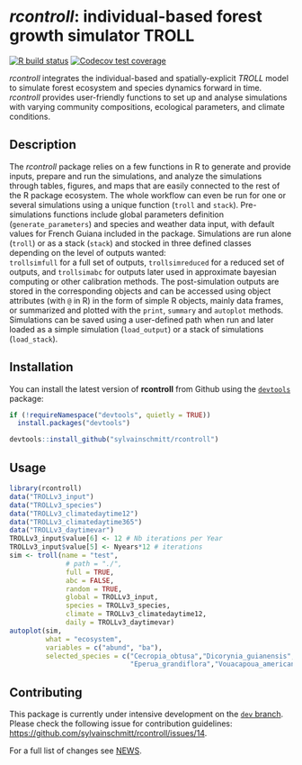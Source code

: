 # *rcontroll*: individual-based forest growth simulator TROLL


[![R build status](https://github.com/sylvainschmitt/rcontroll/workflows/R-CMD-check/badge.svg)](https://github.com/sylvainschmitt/rcontroll/actions)
[![Codecov test coverage](https://codecov.io/gh/sylvainschmitt/rcontroll/branch/master/graph/badge.svg)](https://codecov.io/gh/sylvainschmitt/rcontroll?branch=master)

*rcontroll* integrates the individual-based  and spatially-explicit *TROLL* model to simulate forest ecosystem and species dynamics forward in time.
*rcontroll* provides user-friendly functions to set up and analyse simulations with varying community compositions, ecological parameters, and climate conditions.

## Description

The *rcontroll* package relies on a few functions in R to generate and provide inputs, prepare and run the simulations, 
and analyze the simulations through tables, figures, and maps that are easily connected to the rest of the R package ecosystem.
The whole workflow can even be run for one or several simulations using a unique function (`troll` and `stack`). 
Pre-simulations functions include global parameters definition (`generate_parameters`) and species and weather data input, with default values for French Guiana included in the package. 
Simulations are run alone (`troll`) or as a stack (`stack`) and stocked in three defined classes depending on the level of outputs wanted:  
`trollsimfull` for a full set of outputs, `trollsimreduced` for a reduced set of outputs, and `trollsimabc` for outputs later used in approximate bayesian computing or other calibration methods.
The post-simulation outputs are stored in the corresponding objects and can be accessed using object attributes (with `@` in R) in the form of simple R objects, mainly data frames, 
or summarized and plotted with the `print`, `summary` and `autoplot` methods. 
Simulations can be saved using a user-defined path when run and later loaded as a simple simulation (`load_output`) or a stack of simulations (`load_stack`).

## Installation

You can install the latest version of **rcontroll** from Github using the [`devtools`](https://github.com/hadley/devtools) package:

``` r
if (!requireNamespace("devtools", quietly = TRUE))
  install.packages("devtools")

devtools::install_github("sylvainschmitt/rcontroll")
```

## Usage

```r
library(rcontroll)
data("TROLLv3_input")
data("TROLLv3_species")
data("TROLLv3_climatedaytime12")
data("TROLLv3_climatedaytime365")
data("TROLLv3_daytimevar")
TROLLv3_input$value[6] <- 12 # Nb iterations per Year
TROLLv3_input$value[5] <- Nyears*12 # iterations
sim <- troll(name = "test",
              # path = "./",
              full = TRUE,
              abc = FALSE, 
              random = TRUE,
              global = TROLLv3_input,
              species = TROLLv3_species,
              climate = TROLLv3_climatedaytime12,
              daily = TROLLv3_daytimevar)
autoplot(sim, 
         what = "ecosystem", 
         variables = c("abund", "ba"), 
         selected_species = c("Cecropia_obtusa","Dicorynia_guianensis",
                              "Eperua_grandiflora","Vouacapoua_americana"))
```

## Contributing

This package is currently under intensive development on the [`dev` branch](https://github.com/sylvainschmitt/rcontroll/tree/dev).
Please check the following issue for contribution guidelines: https://github.com/sylvainschmitt/rcontroll/issues/14.

For a full list of changes see [NEWS](https://github.com/sylvainschmitt/rcontroll/blob/main/NEWS.md).
